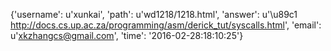 {'username': u'xunkai', 'path': u'wd1218/1218.html', 'answer': u'\u89c1 http://docs.cs.up.ac.za/programming/asm/derick_tut/syscalls.html', 'email': u'xkzhangcs@gmail.com', 'time': '2016-02-28:18:10:25'}